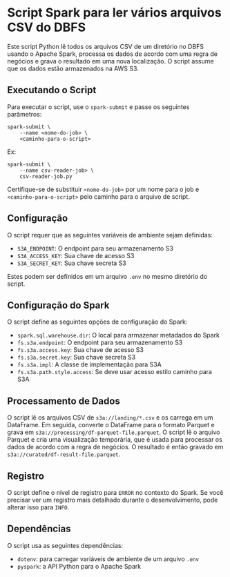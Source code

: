 # Script Spark para ler vários arquivos CSV do DBFS

Este script Python lê todos os arquivos CSV de um diretório no DBFS usando o Apache Spark, processa os dados de acordo com uma regra de negócios e grava o resultado em uma nova localização. O script assume que os dados estão armazenados na AWS S3.

## Executando o Script

Para executar o script, use o `spark-submit` e passe os seguintes parâmetros:

```
spark-submit \
    --name <nome-do-job> \
    <caminho-para-o-script>
```

Ex:

```
spark-submit \
    --name csv-reader-job> \
    csv-reader-job.py
```

Certifique-se de substituir `<nome-do-job>` por um nome para o job e `<caminho-para-o-script>` pelo caminho para o arquivo de script.

## Configuração

O script requer que as seguintes variáveis de ambiente sejam definidas:

- `S3A_ENDPOINT`: O endpoint para seu armazenamento S3
- `S3A_ACCESS_KEY`: Sua chave de acesso S3
- `S3A_SECRET_KEY`: Sua chave secreta S3

Estes podem ser definidos em um arquivo `.env` no mesmo diretório do script.

## Configuração do Spark

O script define as seguintes opções de configuração do Spark:

- `spark.sql.warehouse.dir`: O local para armazenar metadados do Spark
- `fs.s3a.endpoint`: O endpoint para seu armazenamento S3
- `fs.s3a.access.key`: Sua chave de acesso S3
- `fs.s3a.secret.key`: Sua chave secreta S3
- `fs.s3a.impl`: A classe de implementação para S3A
- `fs.s3a.path.style.access`: Se deve usar acesso estilo caminho para S3A

## Processamento de Dados

O script lê os arquivos CSV de `s3a://landing/*.csv` e os carrega em um DataFrame. Em seguida, converte o DataFrame para o formato Parquet e grava em `s3a://processing/df-parquet-file.parquet`. O script lê o arquivo Parquet e cria uma visualização temporária, que é usada para processar os dados de acordo com a regra de negócios. O resultado é então gravado em `s3a://curated/df-result-file.parquet`.

## Registro

O script define o nível de registro para `ERROR` no contexto do Spark. Se você precisar ver um registro mais detalhado durante o desenvolvimento, pode alterar isso para `INFO`.

## Dependências

O script usa as seguintes dependências:

- `dotenv`: para carregar variáveis de ambiente de um arquivo `.env`
- `pyspark`: a API Python para o Apache Spark

